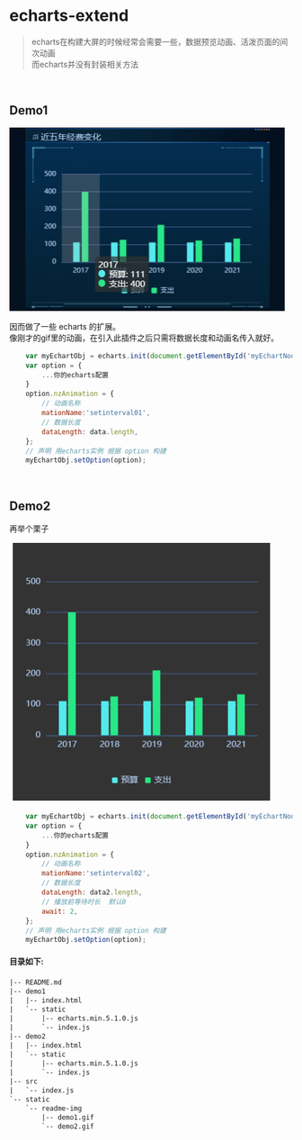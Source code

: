# echarts-extend

> echarts在构建大屏的时候经常会需要一些，数据预览动画、活泼页面的间次动画<br>
而echarts并没有封装相关方法

<br>

## Demo1
![](static/readme-img/demo1.gif)


因而做了一些 echarts 的扩展。<br>
像刚才的gif里的动画，在引入此插件之后只需将数据长度和动画名传入就好。

```js
    var myEchartObj = echarts.init(document.getElementById('myEchartNode'));
    var option = {
        ...你的echarts配置
    }
    option.nzAnimation = {
        // 动画名称
        mationName:'setinterval01',
        // 数据长度
        dataLength: data.length,
    };
    // 声明 用echarts实例 根据 option 构建
    myEchartObj.setOption(option);
```

<br>

## Demo2
再举个栗子

![](static/readme-img/demo2.gif)



```js
    var myEchartObj = echarts.init(document.getElementById('myEchartNode'));
    var option = {
        ...你的echarts配置
    }
    option.nzAnimation = {
        // 动画名称
        mationName:'setinterval02',
        // 数据长度
        dataLength: data2.length,
        // 播放前等待时长  默认0
        await: 2,
    };
    // 声明 用echarts实例 根据 option 构建
    myEchartObj.setOption(option);
```

#### 目录如下:
~~~
|-- README.md     
|-- demo1
|   |-- index.html
|   `-- static    
|       |-- echarts.min.5.1.0.js
|       `-- index.js
|-- demo2
|   |-- index.html
|   `-- static
|       |-- echarts.min.5.1.0.js
|       `-- index.js
|-- src
|   `-- index.js
`-- static
    `-- readme-img
        |-- demo1.gif
        `-- demo2.gif
